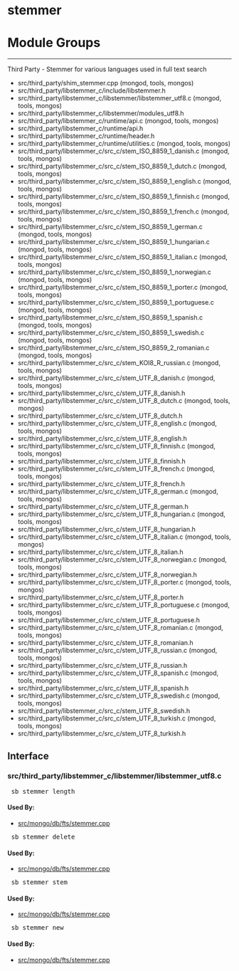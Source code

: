 # stemmer

# Module Groups

-------------

Third Party - Stemmer for various languages used in full text search

- src/third\_party/shim\_stemmer.cpp   (mongod, tools, mongos)
- src/third\_party/libstemmer\_c/include/libstemmer.h
- src/third\_party/libstemmer\_c/libstemmer/libstemmer\_utf8.c   (mongod, tools, mongos)
- src/third\_party/libstemmer\_c/libstemmer/modules\_utf8.h
- src/third\_party/libstemmer\_c/runtime/api.c   (mongod, tools, mongos)
- src/third\_party/libstemmer\_c/runtime/api.h
- src/third\_party/libstemmer\_c/runtime/header.h
- src/third\_party/libstemmer\_c/runtime/utilities.c   (mongod, tools, mongos)
- src/third\_party/libstemmer\_c/src\_c/stem\_ISO\_8859\_1\_danish.c   (mongod, tools, mongos)
- src/third\_party/libstemmer\_c/src\_c/stem\_ISO\_8859\_1\_dutch.c   (mongod, tools, mongos)
- src/third\_party/libstemmer\_c/src\_c/stem\_ISO\_8859\_1\_english.c   (mongod, tools, mongos)
- src/third\_party/libstemmer\_c/src\_c/stem\_ISO\_8859\_1\_finnish.c   (mongod, tools, mongos)
- src/third\_party/libstemmer\_c/src\_c/stem\_ISO\_8859\_1\_french.c   (mongod, tools, mongos)
- src/third\_party/libstemmer\_c/src\_c/stem\_ISO\_8859\_1\_german.c   (mongod, tools, mongos)
- src/third\_party/libstemmer\_c/src\_c/stem\_ISO\_8859\_1\_hungarian.c   (mongod, tools, mongos)
- src/third\_party/libstemmer\_c/src\_c/stem\_ISO\_8859\_1\_italian.c   (mongod, tools, mongos)
- src/third\_party/libstemmer\_c/src\_c/stem\_ISO\_8859\_1\_norwegian.c   (mongod, tools, mongos)
- src/third\_party/libstemmer\_c/src\_c/stem\_ISO\_8859\_1\_porter.c   (mongod, tools, mongos)
- src/third\_party/libstemmer\_c/src\_c/stem\_ISO\_8859\_1\_portuguese.c   (mongod, tools, mongos)
- src/third\_party/libstemmer\_c/src\_c/stem\_ISO\_8859\_1\_spanish.c   (mongod, tools, mongos)
- src/third\_party/libstemmer\_c/src\_c/stem\_ISO\_8859\_1\_swedish.c   (mongod, tools, mongos)
- src/third\_party/libstemmer\_c/src\_c/stem\_ISO\_8859\_2\_romanian.c   (mongod, tools, mongos)
- src/third\_party/libstemmer\_c/src\_c/stem\_KOI8\_R\_russian.c   (mongod, tools, mongos)
- src/third\_party/libstemmer\_c/src\_c/stem\_UTF\_8\_danish.c   (mongod, tools, mongos)
- src/third\_party/libstemmer\_c/src\_c/stem\_UTF\_8\_danish.h
- src/third\_party/libstemmer\_c/src\_c/stem\_UTF\_8\_dutch.c   (mongod, tools, mongos)
- src/third\_party/libstemmer\_c/src\_c/stem\_UTF\_8\_dutch.h
- src/third\_party/libstemmer\_c/src\_c/stem\_UTF\_8\_english.c   (mongod, tools, mongos)
- src/third\_party/libstemmer\_c/src\_c/stem\_UTF\_8\_english.h
- src/third\_party/libstemmer\_c/src\_c/stem\_UTF\_8\_finnish.c   (mongod, tools, mongos)
- src/third\_party/libstemmer\_c/src\_c/stem\_UTF\_8\_finnish.h
- src/third\_party/libstemmer\_c/src\_c/stem\_UTF\_8\_french.c   (mongod, tools, mongos)
- src/third\_party/libstemmer\_c/src\_c/stem\_UTF\_8\_french.h
- src/third\_party/libstemmer\_c/src\_c/stem\_UTF\_8\_german.c   (mongod, tools, mongos)
- src/third\_party/libstemmer\_c/src\_c/stem\_UTF\_8\_german.h
- src/third\_party/libstemmer\_c/src\_c/stem\_UTF\_8\_hungarian.c   (mongod, tools, mongos)
- src/third\_party/libstemmer\_c/src\_c/stem\_UTF\_8\_hungarian.h
- src/third\_party/libstemmer\_c/src\_c/stem\_UTF\_8\_italian.c   (mongod, tools, mongos)
- src/third\_party/libstemmer\_c/src\_c/stem\_UTF\_8\_italian.h
- src/third\_party/libstemmer\_c/src\_c/stem\_UTF\_8\_norwegian.c   (mongod, tools, mongos)
- src/third\_party/libstemmer\_c/src\_c/stem\_UTF\_8\_norwegian.h
- src/third\_party/libstemmer\_c/src\_c/stem\_UTF\_8\_porter.c   (mongod, tools, mongos)
- src/third\_party/libstemmer\_c/src\_c/stem\_UTF\_8\_porter.h
- src/third\_party/libstemmer\_c/src\_c/stem\_UTF\_8\_portuguese.c   (mongod, tools, mongos)
- src/third\_party/libstemmer\_c/src\_c/stem\_UTF\_8\_portuguese.h
- src/third\_party/libstemmer\_c/src\_c/stem\_UTF\_8\_romanian.c   (mongod, tools, mongos)
- src/third\_party/libstemmer\_c/src\_c/stem\_UTF\_8\_romanian.h
- src/third\_party/libstemmer\_c/src\_c/stem\_UTF\_8\_russian.c   (mongod, tools, mongos)
- src/third\_party/libstemmer\_c/src\_c/stem\_UTF\_8\_russian.h
- src/third\_party/libstemmer\_c/src\_c/stem\_UTF\_8\_spanish.c   (mongod, tools, mongos)
- src/third\_party/libstemmer\_c/src\_c/stem\_UTF\_8\_spanish.h
- src/third\_party/libstemmer\_c/src\_c/stem\_UTF\_8\_swedish.c   (mongod, tools, mongos)
- src/third\_party/libstemmer\_c/src\_c/stem\_UTF\_8\_swedish.h
- src/third\_party/libstemmer\_c/src\_c/stem\_UTF\_8\_turkish.c   (mongod, tools, mongos)
- src/third\_party/libstemmer\_c/src\_c/stem\_UTF\_8\_turkish.h

## Interface
### src/third\_party/libstemmer\_c/libstemmer/libstemmer\_utf8.c
<pre>_sb_stemmer_length</pre>
#### Used By:
- [src/mongo/db/fts/stemmer.cpp](../full\_text\_search\_module)

<pre>_sb_stemmer_delete</pre>
#### Used By:
- [src/mongo/db/fts/stemmer.cpp](../full\_text\_search\_module)

<pre>_sb_stemmer_stem</pre>
#### Used By:
- [src/mongo/db/fts/stemmer.cpp](../full\_text\_search\_module)

<pre>_sb_stemmer_new</pre>
#### Used By:
- [src/mongo/db/fts/stemmer.cpp](../full\_text\_search\_module)
